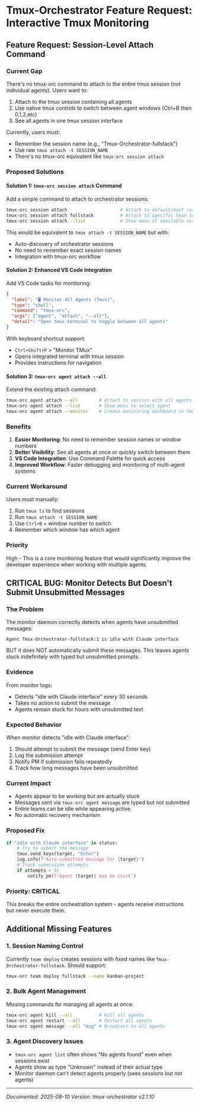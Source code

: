 # Tmux-Orchestrator Feature Request: Interactive Tmux Monitoring

## Feature Request: Session-Level Attach Command

### Current Gap

There's no tmux-orc command to attach to the entire tmux session (not individual agents). Users want to:

1. Attach to the tmux session containing all agents
2. Use native tmux controls to switch between agent windows (Ctrl+B then 0,1,2,etc)
3. See all agents in one tmux session interface

Currently, users must:

- Remember the session name (e.g., "Tmux-Orchestrator-fullstack")
- Use raw `tmux attach -t SESSION_NAME`
- There's no tmux-orc equivalent like `tmux-orc session attach`

### Proposed Solutions

#### Solution 1: `tmux-orc session attach` Command

Add a simple command to attach to orchestrator sessions:

```bash
tmux-orc session attach                    # Attach to default/most recent session
tmux-orc session attach fullstack          # Attach to specific team session
tmux-orc session attach --list             # Show menu of available sessions
```

This would be equivalent to `tmux attach -t SESSION_NAME` but with:

- Auto-discovery of orchestrator sessions
- No need to remember exact session names
- Integration with tmux-orc workflow

#### Solution 2: Enhanced VS Code Integration

Add VS Code tasks for monitoring:

```json
{
  "label": "🖥️ Monitor All Agents (Tmux)",
  "type": "shell",
  "command": "tmux-orc",
  "args": ["agent", "attach", "--all"],
  "detail": "Open tmux terminal to toggle between all agents"
}
```

With keyboard shortcut support:

- `Ctrl+Shift+P` > "Monitor TMux"
- Opens integrated terminal with tmux session
- Provides instructions for navigation

#### Solution 3: `tmux-orc agent attach --all`

Extend the existing attach command:

```bash
tmux-orc agent attach --all        # Attach to session with all agents
tmux-orc agent attach --list       # Show menu to select agent
tmux-orc agent attach --monitor    # Create monitoring dashboard in tmux
```

### Benefits

1. **Easier Monitoring**: No need to remember session names or window numbers
2. **Better Visibility**: See all agents at once or quickly switch between them
3. **VS Code Integration**: Use Command Palette for quick access
4. **Improved Workflow**: Faster debugging and monitoring of multi-agent systems

### Current Workaround

Users must manually:

1. Run `tmux ls` to find sessions
2. Run `tmux attach -t SESSION_NAME`
3. Use `Ctrl+B` + window number to switch
4. Remember which window has which agent

### Priority

High - This is a core monitoring feature that would significantly improve the developer experience when working with multiple agents.

## CRITICAL BUG: Monitor Detects But Doesn't Submit Unsubmitted Messages

### The Problem

The monitor daemon correctly detects when agents have unsubmitted messages:

```
Agent Tmux-Orchestrator-fullstack:1 is idle with Claude interface
```

BUT it does NOT automatically submit these messages. This leaves agents stuck indefinitely with typed but unsubmitted prompts.

### Evidence

From monitor logs:

- Detects "idle with Claude interface" every 30 seconds
- Takes no action to submit the message
- Agents remain stuck for hours with unsubmitted text

### Expected Behavior

When monitor detects "idle with Claude interface":

1. Should attempt to submit the message (send Enter key)
2. Log the submission attempt
3. Notify PM if submission fails repeatedly
4. Track how long messages have been unsubmitted

### Current Impact

- Agents appear to be working but are actually stuck
- Messages sent via `tmux-orc agent message` are typed but not submitted
- Entire teams can be idle while appearing active
- No automatic recovery mechanism

### Proposed Fix

```python
if "idle with Claude interface" in status:
    # Try to submit the message
    tmux.send_keys(target, "Enter")
    log.info(f"Auto-submitted message for {target}")
    # Track submission attempts
    if attempts > 3:
        notify_pm(f"Agent {target} may be stuck")
```

### Priority: CRITICAL

This breaks the entire orchestration system - agents receive instructions but never execute them.

## Additional Missing Features

### 1. Session Naming Control

Currently `team deploy` creates sessions with fixed names like `Tmux-Orchestrator-fullstack`. Should support:

```bash
tmux-orc team deploy fullstack --name kanban-project
```

### 2. Bulk Agent Management

Missing commands for managing all agents at once:

```bash
tmux-orc agent kill --all          # Kill all agents
tmux-orc agent restart --all       # Restart all agents
tmux-orc agent message --all "msg" # Broadcast to all agents
```

### 3. Agent Discovery Issues

- `tmux-orc agent list` often shows "No agents found" even when sessions exist
- Agents show as type "Unknown" instead of their actual type
- Monitor daemon can't detect agents properly (sees sessions but not agents)

---
*Documented: 2025-08-10*
*Version: tmux-orchestrator v2.1.10*
